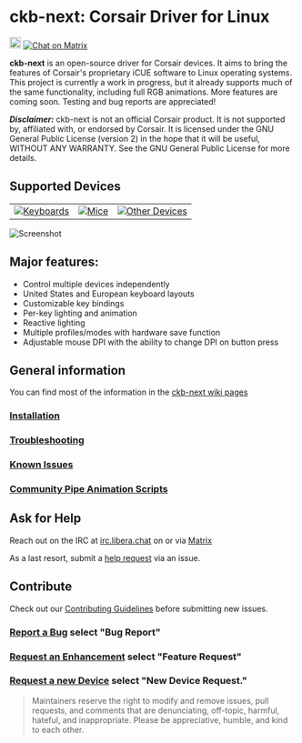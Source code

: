 # ckb-next: Corsair Driver for Linux

<a target="_blank" href="https://web.libera.chat/?channels=#ckb-next"><img src="https://img.shields.io/badge/%23irc-libera.chat-blue.svg" height="20" alt="irc.libera.chat #ckb-next" /></a>
[![Chat on Matrix](https://matrix.to/img/matrix-badge.svg)](https://matrix.to/#/#ckb-next:matrix.org)

**ckb-next** is an open-source driver for Corsair devices. It aims to bring the features of Corsair's proprietary iCUE software to Linux operating systems. This project is currently a work in progress, but it already supports much of the same functionality, including full RGB animations. More features are coming soon. Testing and bug reports are appreciated!

***Disclaimer:*** ckb-next is not an official Corsair product. It is not supported by, affiliated with, or endorsed by Corsair. It is licensed under the GNU General Public License (version 2) in the hope that it will be useful, WITHOUT ANY WARRANTY. See the
GNU General Public License for more details.

## Supported Devices
| | | |
| - | - | - |
| [![Keyboards](https://img.shields.io/badge/Keyboards-2ea44f)](https://github.com/ckb-next/ckb-next/wiki/Supported-Hardware#keyboards) | [![Mice](https://img.shields.io/badge/Mice-2ea44f)](https://github.com/ckb-next/ckb-next/wiki/Supported-Hardware#mice) | [![Other Devices](https://img.shields.io/badge/Other_Devices-2ea44f)](https://github.com/ckb-next/ckb-next/wiki/Supported-Hardware#other-devices) | 

![Screenshot](https://i.imgur.com/zMK9jOP.png)

## Major features:

- Control multiple devices independently
- United States and European keyboard layouts
- Customizable key bindings
- Per-key lighting and animation
- Reactive lighting
- Multiple profiles/modes with hardware save function
- Adjustable mouse DPI with the ability to change DPI on button press

## General information

You can find most of the information in the [ckb-next wiki pages](https://github.com/ckb-next/ckb-next/wiki)

### [Installation](https://github.com/ckb-next/ckb-next/wiki/Linux-Installation)

### [Troubleshooting](https://github.com/ckb-next/ckb-next/wiki/Troubleshooting)

### [Known Issues](https://github.com/ckb-next/ckb-next/wiki/Known-issues)

### [Community Pipe Animation Scripts](https://github.com/ckb-next/ckb-next/wiki/Community-Pipe-Scripts)

## Ask for Help
Reach out on the IRC at [irc.libera.chat](https://web.libera.chat/?channels=#ckb-next) on or via [Matrix](https://matrix.to/#/#ckb-next:matrix.org)

As a last resort, submit a [help request](https://github.com/ckb-next/ckb-next/issues/new/choose) via an issue. 

## Contribute
Check out our [Contributing Guidelines](https://github.com/ckb-next/ckb-next/wiki/Contributing) before submitting new issues.

### [Report a Bug](https://github.com/ckb-next/ckb-next/issues/new/choose) select "Bug Report"

### [Request an Enhancement](https://github.com/ckb-next/ckb-next/issues/new/choose) select "Feature Request"

### [Request a new Device](https://github.com/ckb-next/ckb-next/issues/new/choose) select "New Device Request."



> Maintainers reserve the right to modify and remove issues, pull requests, and comments that are denunciating, off-topic, harmful, hateful, and inappropriate.
Please be appreciative, humble, and kind to each other.
